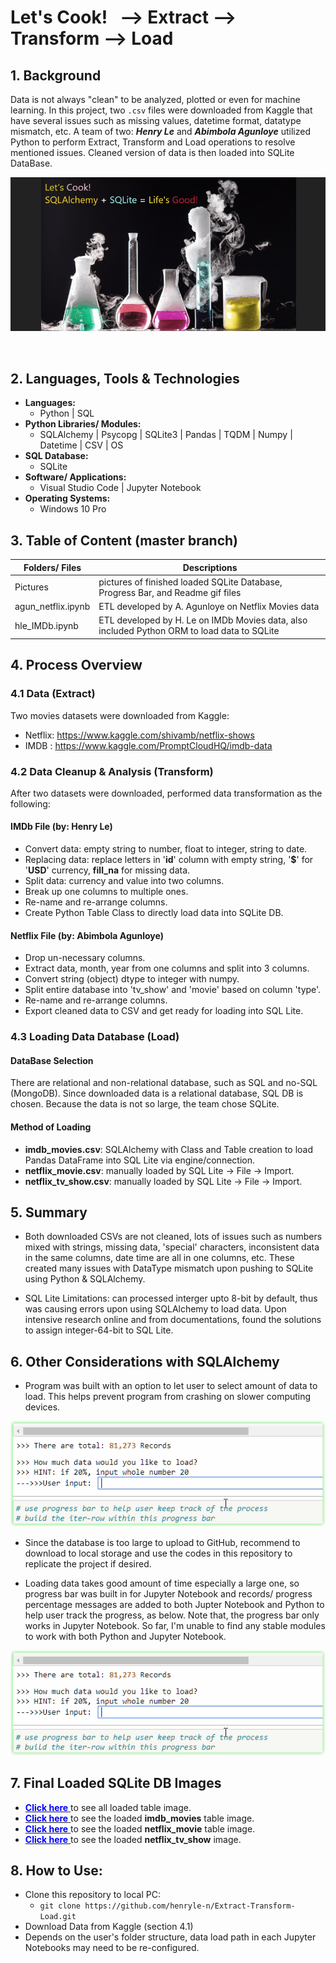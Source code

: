 # Let's Cook! &nbsp; --> Extract --> Transform --> Load
## 1. Background
Data is not always "clean" to be analyzed, plotted or even for machine learning. In this project, two `.csv` files were downloaded from Kaggle that have several issues such as missing values, datetime format, datatype mismatch, etc. A team of two: ***Henry Le*** and ***Abimbola Agunloye*** utilized Python to perform Extract, Transform and Load operations to resolve mentioned issues. Cleaned version of data is then loaded into SQLite DataBase.


<p align="center">
  <img src="./Pictures/Gifs_and_Pics/maintheme_pic.gif" alt="error" max-height="50%" max-width="50%">
</p>  

&nbsp; &nbsp; &nbsp; <i><span style="font-family:metronova; font-size:12px"></span></i>

  
## 2. Languages, Tools & Technologies
* **Languages:** 
  * Python | SQL
* **Python Libraries/ Modules:**
  * SQLAlchemy | Psycopg | SQLite3 | Pandas | TQDM | Numpy | Datetime | CSV | OS
* **SQL Database:**
  * SQLite
* **Software/ Applications:**
  * Visual Studio Code | Jupyter Notebook
* **Operating Systems:**
  * Windows 10 Pro

## 3. Table of Content (master branch)

Folders/ Files | Descriptions
---- | ----- 
Pictures | pictures of finished loaded SQLite Database, Progress Bar, and Readme gif files
 agun_netflix.ipynb | ETL developed by A. Agunloye on Netflix Movies data 
 hle_IMDb.ipynb | ETL developed by H. Le on IMDb Movies data, also included Python ORM to load data to SQLite 

## 4. Process Overview
### 4.1 Data (Extract) 
Two movies datasets were downloaded from Kaggle:
* Netflix: https://www.kaggle.com/shivamb/netflix-shows  
* IMDB : https://www.kaggle.com/PromptCloudHQ/imdb-data 
  
### 4.2 Data Cleanup & Analysis (Transform)  
After two datasets were downloaded, performed data transformation as the following:  

#### IMDb File  (by: **Henry Le**)
* Convert data: empty string to number, float to integer, string to date.
* Replacing data: replace letters in '**id**' column with empty string, '**$**' for '**USD**' currency, **fill_na** for missing data.  
* Split data: currency and value into two columns.  
* Break up one columns to multiple ones.
* Re-name and re-arrange columns.
* Create Python Table Class to directly load data into SQLite DB.

#### Netflix File  (by: **Abimbola Agunloye**)
* Drop un-necessary columns.  
* Extract data, month, year from one columns and split into 3 columns.  
* Convert string (object) dtype to integer with numpy.  
* Split entire database into 'tv_show' and 'movie' based on column 'type'.  
* Re-name and re-arrange columns. 
* Export cleaned data to CSV and get ready for loading into SQL Lite.
 
### 4.3 Loading Data Database (Load)
#### DataBase Selection  
There are relational and non-relational database, such as SQL and no-SQL (MongoDB). Since downloaded data is a relational database, SQL DB is chosen. Because the data is not so large, the team chose SQLite.   

#### Method of Loading
* **imdb_movies.csv**: SQLAlchemy with Class and Table creation to load Pandas DataFrame into SQL Lite via engine/connection.  
* **netflix_movie.csv**: manually loaded by SQL Lite -> File -> Import.  
* **netflix_tv_show.csv**: manually loaded by SQL Lite -> File -> Import.   

## 5. Summary
* Both downloaded CSVs are not cleaned, lots of issues such as numbers mixed with strings, missing data, 'special' characters, inconsistent data in the same columns, date time are all in one columns, etc. These created many issues with DataType mismatch upon pushing to SQLite using Python & SQLAlchemy.

* SQL Lite Limitations: can processed interger upto 8-bit by default, thus was causing errors upon using SQLAlchemy to load data. Upon intensive research online and from documentations, found the solutions to assign integer-64-bit to SQL Lite.

## 6. Other Considerations with SQLAlchemy  
* Program was built with an option to let user to select amount of data to load. This helps prevent program from crashing on slower computing devices.  

<p align="center">  
  <img src="./Pictures/Gifs_and_Pics/user_input_jpnb.gif" alt="error" max-height="50%" max-width="50%">
</p>

* Since the database is too large to upload to GitHub, recommend to download to local storage and use the codes in this repository to replicate the project if desired.  

* Loading data takes good amount of time especially a large one, so progress bar was built in for Jupyter Notebook and records/ progress percentage messages are added to both Jupter Notebook and Python to help user track the progress, as below. Note that, the progress bar only works in Jupyter Notebook. So far, I'm unable to find any stable modules to work with both Python and Jupyter Notebook.

<p align="center">
  <img src="./Pictures/Gifs_and_Pics/PrgBar_in_jpnb.gif" alt="error">
</p>

## 7. Final Loaded SQLite DB Images
<ul>
  <li>
    <a class = "btn" href="./Pictures/SQLite_DB_Pics/ETL_DB.png"><span style = "color:blue;"><b>Click here</b></span>
    </a> to see all loaded table image.<br>
  </li>

  <li>
    <a class = "btn" href="./Pictures/SQLite_DB_Pics/ETL_DB_imdb_movies.png"><span style = "color:blue;"><b>Click here</b></span>
    </a> to see the loaded <b>imdb_movies</b> table image.<br>
  </li>

  <li>
    <a class = "btn" href="./Pictures/SQLite_DB_Pics/ETL_DB_netflix_movie.png"><span style = "color:blue;"><b>Click here</b></span>
    </a> to see the loaded <b>netflix_movie</b> table image.<br>
  </li>

  <li>
    <a class = "btn" href="./Pictures/SQLite_DB_Pics/ETL_DB_netflix_tv_show.png"><span style = "color:blue;"><b>Click here</b></span>
    </a> to see the loaded <b>netflix_tv_show</b> image.<br>
  </li>
</ul>

## 8. How to Use:
* Clone this repository to local PC:
   * `git clone https://github.com/henryle-n/Extract-Transform-Load.git`
* Download Data from Kaggle (section 4.1)
* Depends on the user's folder structure, data load path in each Jupyter Notebooks may need to be re-configured.
